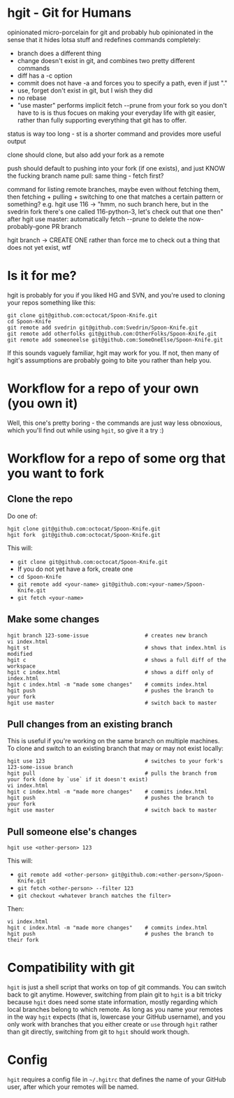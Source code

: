 # hgit - Git for Humans

opinionated micro-porcelain for git and probably hub
opinionated in the sense that it hides lotsa stuff and redefines commands completely:
* branch does a different thing
* change doesn't exist in git, and combines two pretty different commands
* diff has a -c option
* commit does not have -a and forces you to specify a path, even if just "."
* use, forget don't exist in git, but I wish they did
* no rebase
* "use master" performs implicit fetch --prune from your fork so you don't have to
is is thus focues on making your everyday life with git easier, rather than fully supporting everything that git has to offer.

status is way too long - st is a shorter command and provides more useful output

clone should clone, but also add your fork as a remote

push should default to pushing into your fork (if one exists), and just KNOW the fucking branch name
pull: same thing - fetch first?

command for listing remote branches, maybe even without fetching them, then fetching + pulling + switching to one that matches a certain pattern or something?
e.g. hgit use 116 -> "hmm, no such branch here, but in the svedrin fork there's one called 116-python-3, let's check out that one then"
after hgit use master: automatically fetch --prune to delete the now-probably-gone PR branch

hgit branch -> CREATE ONE rather than force me to check out a thing that does not yet exist, wtf

# Is it for me?

hgit is probably for you if you liked HG and SVN, and you're used to cloning your repos something like this:

    git clone git@github.com:octocat/Spoon-Knife.git
    cd Spoon-Knife
    git remote add svedrin git@github.com:Svedrin/Spoon-Knife.git
    git remote add otherfolks git@github.com:OtherFolks/Spoon-Knife.git
    git remote add someoneelse git@github.com:SomeOneElse/Spoon-Knife.git

If this sounds vaguely familiar, hgit may work for you. If not, then many of hgit's assumptions are probably going to bite you rather than help you.

# Workflow for a repo of your own (you own it)

Well, this one's pretty boring - the commands are just way less obnoxious, which you'll find out while using `hgit`, so give it a try :)


# Workflow for a repo of some org that you want to fork

## Clone the repo

Do one of:

    hgit clone git@github.com:octocat/Spoon-Knife.git
    hgit fork  git@github.com:octocat/Spoon-Knife.git

This will:

* `git clone git@github.com:octocat/Spoon-Knife.git`
* If you do not yet have a fork, create one
* `cd Spoon-Knife`
* `git remote add <your-name> git@github.com:<your-name>/Spoon-Knife.git`
* `git fetch <your-name>`

## Make some changes

    hgit branch 123-some-issue                  # creates new branch
    vi index.html
    hgit st                                     # shows that index.html is modified
    hgit c                                      # shows a full diff of the workspace
    hgit c index.html                           # shows a diff only of index.html
    hgit c index.html -m "made some changes"    # commits index.html
    hgit push                                   # pushes the branch to your fork
    hgit use master                             # switch back to master

## Pull changes from an existing branch

This is useful if you're working on the same branch on multiple machines. To clone and switch to an existing branch that may or may not exist locally:

    hgit use 123                                # switches to your fork's 123-some-issue branch
    hgit pull                                   # pulls the branch from your fork (done by `use` if it doesn't exist)
    vi index.html
    hgit c index.html -m "made more changes"    # commits index.html
    hgit push                                   # pushes the branch to your fork
    hgit use master                             # switch back to master

## Pull someone else's changes

    hgit use <other-person> 123

This will:

* `git remote add <other-person> git@github.com:<other-person>/Spoon-Knife.git`
* `git fetch <other-person> --filter 123`
* `git checkout <whatever branch matches the filter>`

Then:

    vi index.html
    hgit c index.html -m "made more changes"    # commits index.html
    hgit push                                   # pushes the branch to their fork

# Compatibility with git

`hgit` is just a shell script that works on top of git commands. You can switch back to git anytime. However, switching from plain git to `hgit` is a bit tricky because `hgit` does need some state information, mostly regarding which local branches belong to which remote. As long as you name your remotes in the way `hgit` expects (that is, lowercase your GitHub username), and you only work with branches that you either create or `use` through `hgit` rather than git directly, switching from git to `hgit` should work though.

# Config

`hgit` requires a config file in `~/.hgitrc` that defines the name of your GitHub user, after which your remotes will be named.
